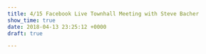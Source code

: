 ```yaml
---
title: 4/15 Facebook Live Townhall Meeting with Steve Bacher
show_time: true
date: 2018-04-13 23:25:12 +0000
draft: true

---
```

